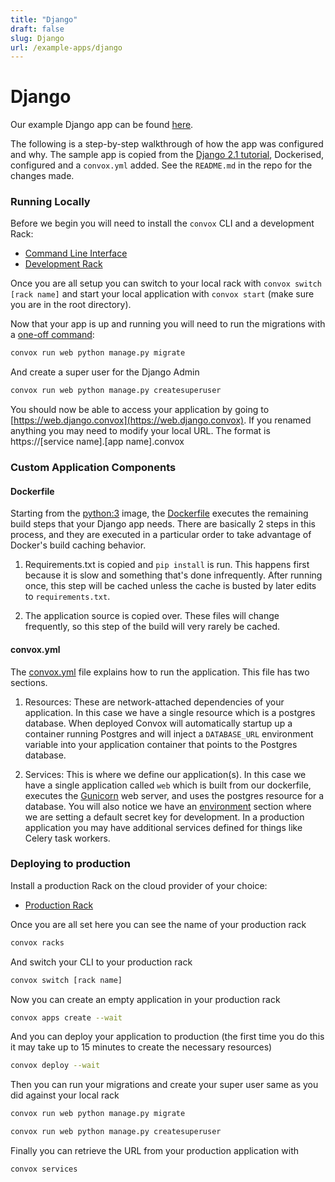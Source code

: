 ```yaml
---
title: "Django"
draft: false
slug: Django
url: /example-apps/django
---
```

# Django

Our example Django app can be found [here](https://github.com/convox-examples/django).

The following is a step-by-step walkthrough of how the app was configured and why. The sample app is copied from the [Django 2.1 tutorial](https://docs.djangoproject.com/en/2.1/intro/tutorial01/), Dockerised, configured and a `convox.yml` added.  See the `README.md` in the repo for the changes made.

### Running Locally

Before we begin you will need to install the `convox` CLI and a development Rack:

* [Command Line Interface](/installation/cli)
* [Development Rack](/installation/development-rack)

Once you are all setup you can switch to your local rack with ```convox switch [rack name]``` and start your local application with ```convox start``` (make sure you are in the root directory).

Now that your app is up and running you will need to run the migrations with a [one-off command](/management/run):

```bash
convox run web python manage.py migrate
```

And create a super user for the Django Admin

```bash
convox run web python manage.py createsuperuser
```

You should now be able to access your application by going to [https://web.django.convox](https://web.django.convox). If you renamed anything you may need to modify your local URL. The format is https://[service name].[app name].convox

### Custom Application Components

#### Dockerfile

Starting from the [python:3](https://hub.docker.com/_/python/) image, the [Dockerfile](https://github.com/convox-examples/django/blob/master/Dockerfile) executes the remaining build steps that your Django app needs. There are basically 2 steps in this process, and they are executed in a particular order to take advantage of Docker's build caching behavior.

1. Requirements.txt is copied and `pip install` is run. This happens first because it is slow and something that's done infrequently. After running once, this step will be cached unless the cache is busted by later edits to `requirements.txt`.

2. The application source is copied over. These files will change frequently, so this step of the build will very rarely be cached.

#### convox.yml

The [convox.yml](https://github.com/convox-examples/django/blob/master/convox.yml) file explains how to run the application. This file has two sections.

1. Resources: These are network-attached dependencies of your application. In this case we have a single resource which is a postgres database. When deployed Convox will automatically startup up a container running Postgres and will inject a ```DATABASE_URL``` environment variable into your application container that points to the Postgres database.

2. Services: This is where we define our application(s). In this case we have a single application called ```web``` which is built from our dockerfile, executes the [Gunicorn](https://gunicorn.org/) web server, and uses the postgres resource for a database. You will also notice we have an [environment](/configuration/environment) section where we are setting a default secret key for development. In a production application you may have additional services defined for things like Celery task workers.

### Deploying to production

Install a production Rack on the cloud provider of your choice:

* [Production Rack](/installation/production-rack)

Once you are all set here you can see the name of your production rack

```bash
convox racks
```

And switch your CLI to your production rack

```bash
convox switch [rack name]
```

Now you can create an empty application in your production rack

```bash
convox apps create --wait
```

And you can deploy your application to production (the first time you do this it may take up to 15 minutes to create the necessary resources)

```bash
convox deploy --wait
```

Then you can run your migrations and create your super user same as you did against your local rack

```bash
convox run web python manage.py migrate
```

```bash
convox run web python manage.py createsuperuser
```

Finally you can retrieve the URL from your production application with

```bash
convox services
```
